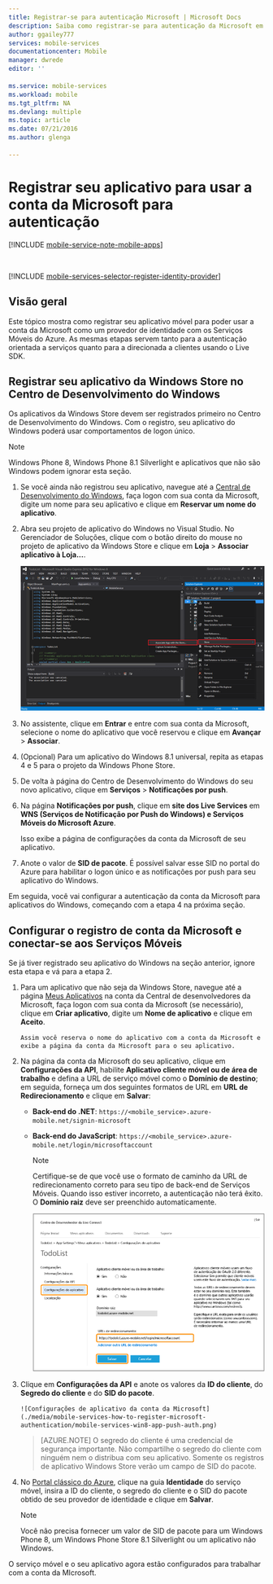```yaml
---
title: Registrar-se para autenticação Microsoft | Microsoft Docs
description: Saiba como registrar-se para autenticação da Microsoft em seu aplicativo de serviços móveis do Azure.
author: ggailey777
services: mobile-services
documentationcenter: Mobile
manager: dwrede
editor: ''

ms.service: mobile-services
ms.workload: mobile
ms.tgt_pltfrm: NA
ms.devlang: multiple
ms.topic: article
ms.date: 07/21/2016
ms.author: glenga

---
```

# Registrar seu aplicativo para usar a conta da Microsoft para autenticação
[!INCLUDE [mobile-service-note-mobile-apps](../../includes/mobile-services-note-mobile-apps.md)]

&nbsp;

[!INCLUDE [mobile-services-selector-register-identity-provider](../../includes/mobile-services-selector-register-identity-provider.md)]

## Visão geral
Este tópico mostra como registrar seu aplicativo móvel para poder usar a conta da Microsoft como um provedor de identidade com os Serviços Móveis do Azure. As mesmas etapas servem tanto para a autenticação orientada a serviços quanto para a direcionada a clientes usando o Live SDK.

## Registrar seu aplicativo da Windows Store no Centro de Desenvolvimento do Windows
Os aplicativos da Windows Store devem ser registrados primeiro no Centro de Desenvolvimento do Windows. Com o registro, seu aplicativo do Windows poderá usar comportamentos de logon único.

> [!NOTE]
> Windows Phone 8, Windows Phone 8.1 Silverlight e aplicativos que não são Windows podem ignorar esta seção.
> 
> 

1. Se você ainda não registrou seu aplicativo, navegue até a [Central de Desenvolvimento do Windows](https://dev.windows.com/dashboard/Application/New), faça logon com sua conta da Microsoft, digite um nome para seu aplicativo e clique em **Reservar um nome do aplicativo**.
2. Abra seu projeto de aplicativo do Windows no Visual Studio. No Gerenciador de Soluções, clique com o botão direito do mouse no projeto de aplicativo da Windows Store e clique em **Loja** > **Associar aplicativo à Loja...**.
   
      ![](./media/mobile-services-how-to-register-microsoft-authentication/mobile-services-store-association.png)
3. No assistente, clique em **Entrar** e entre com sua conta da Microsoft, selecione o nome do aplicativo que você reservou e clique em **Avançar** > **Associar**.
4. (Opcional) Para um aplicativo do Windows 8.1 universal, repita as etapas 4 e 5 para o projeto da Windows Phone Store.
5. De volta à página do Centro de Desenvolvimento do Windows do seu novo aplicativo, clique em **Serviços** > **Notificações por push**.
6. Na página **Notificações por push**, clique em **site dos Live Services** em **WNS (Serviços de Notificação por Push do Windows) e Serviços Móveis do Microsoft Azure**.
   
    Isso exibe a página de configurações da conta da Microsoft de seu aplicativo.
7. Anote o valor de **SID de pacote**. É possível salvar esse SID no portal do Azure para habilitar o logon único e as notificações por push para seu aplicativo do Windows.

Em seguida, você vai configurar a autenticação da conta da Microsoft para aplicativos do Windows, começando com a etapa 4 na próxima seção.

## Configurar o registro de conta da Microsoft e conectar-se aos Serviços Móveis
Se já tiver registrado seu aplicativo do Windows na seção anterior, ignore esta etapa e vá para a etapa 2.

1. Para um aplicativo que não seja da Windows Store, navegue até a página [Meus Aplicativos](http://go.microsoft.com/fwlink/p/?LinkId=262039) na conta da Central de desenvolvedores da Microsoft, faça logon com sua conta da Microsoft (se necessário), clique em **Criar aplicativo**, digite um **Nome de aplicativo** e clique em **Aceito**.
   
       Assim você reserva o nome do aplicativo com a conta da Microsoft e exibe a página da conta da Microsoft para o seu aplicativo.
2. Na página da conta da Microsoft do seu aplicativo, clique em **Configurações da API**, habilite **Aplicativo cliente móvel ou de área de trabalho** e defina a URL de serviço móvel como o **Domínio de destino**; em seguida, forneça um dos seguintes formatos de URL em **URL de Redirecionamento** e clique em **Salvar**:
   
   * **Back-end do .NET**: `https://<mobile_service>.azure-mobile.net/signin-microsoft`
   * **Back-end do JavaScript**: `https://<mobile_service>.azure-mobile.net/login/microsoftaccount`
     
     > [!NOTE]
     > Certifique-se de que você use o formato de caminho da URL de redirecionamento correto para seu tipo de back-end de Serviços Móveis. Quando isso estiver incorreto, a autenticação não terá êxito. O **Domínio raiz** deve ser preenchido automaticamente. &nbsp;
     > 
     > 
     
     ![Configurações de API da conta da Microsoft](./media/mobile-services-how-to-register-microsoft-authentication/mobile-services-win8-app-push-auth-2.png)
3. Clique em **Configurações da API** e anote os valores da **ID do cliente**, do **Segredo do cliente** e do **SID do pacote**.
   
       ![Configurações de aplicativo da conta da Microsoft](./media/mobile-services-how-to-register-microsoft-authentication/mobile-services-win8-app-push-auth.png)

    > [AZURE.NOTE] O segredo do cliente é uma credencial de segurança importante. Não compartilhe o segredo do cliente com ninguém nem o distribua com seu aplicativo. Somente os registros de aplicativo Windows Store verão um campo de SID do pacote.

1. No [Portal clássico do Azure], clique na guia **Identidade** do serviço móvel, insira a ID do cliente, o segredo do cliente e o SID do pacote obtido de seu provedor de identidade e clique em **Salvar**.
   
   > [!NOTE]
   > Você não precisa fornecer um valor de SID de pacote para um Windows Phone 8, um Windows Phone Store 8.1 Silverlight ou um aplicativo não Windows.
   > 
   > 

O serviço móvel e o seu aplicativo agora estão configurados para trabalhar com a conta da MIcrosoft.

<!-- Anchors. -->

<!-- Images. -->

<!-- URLs. -->

[Submit an app page]: http://go.microsoft.com/fwlink/p/?LinkID=266582
[My Applications]: http://go.microsoft.com/fwlink/p/?LinkId=262039

[Portal clássico do Azure]: https://manage.windowsazure.com/

<!---HONumber=AcomDC_0727_2016-->